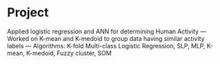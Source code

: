 # Project
Applied logistic regression and ANN for determining Human Activity
— Worked on K-mean and K-medoid to group data having similar activity labels
— Algorithms: K-fold Multi-class Logistic Regression, SLP, MLP, K-mean, K-medoid, Fuzzy cluster, SOM
